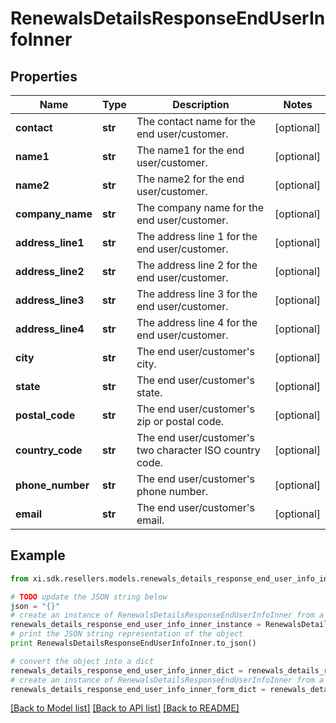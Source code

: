 # RenewalsDetailsResponseEndUserInfoInner


## Properties

Name | Type | Description | Notes
------------ | ------------- | ------------- | -------------
**contact** | **str** | The contact name for the end user/customer. | [optional] 
**name1** | **str** | The name1 for the end user/customer. | [optional] 
**name2** | **str** | The name2 for the end user/customer. | [optional] 
**company_name** | **str** | The company name for the end user/customer. | [optional] 
**address_line1** | **str** | The address line 1 for the end user/customer. | [optional] 
**address_line2** | **str** | The address line 2 for the end user/customer. | [optional] 
**address_line3** | **str** | The address line 3 for the end user/customer. | [optional] 
**address_line4** | **str** | The address line 4 for the end user/customer. | [optional] 
**city** | **str** | The end user/customer&#39;s city. | [optional] 
**state** | **str** | The end user/customer&#39;s state. | [optional] 
**postal_code** | **str** | The end user/customer&#39;s zip or postal code. | [optional] 
**country_code** | **str** | The end user/customer&#39;s two character ISO country code. | [optional] 
**phone_number** | **str** | The end user/customer&#39;s phone number. | [optional] 
**email** | **str** | The end user/customer&#39;s email. | [optional] 

## Example

```python
from xi.sdk.resellers.models.renewals_details_response_end_user_info_inner import RenewalsDetailsResponseEndUserInfoInner

# TODO update the JSON string below
json = "{}"
# create an instance of RenewalsDetailsResponseEndUserInfoInner from a JSON string
renewals_details_response_end_user_info_inner_instance = RenewalsDetailsResponseEndUserInfoInner.from_json(json)
# print the JSON string representation of the object
print RenewalsDetailsResponseEndUserInfoInner.to_json()

# convert the object into a dict
renewals_details_response_end_user_info_inner_dict = renewals_details_response_end_user_info_inner_instance.to_dict()
# create an instance of RenewalsDetailsResponseEndUserInfoInner from a dict
renewals_details_response_end_user_info_inner_form_dict = renewals_details_response_end_user_info_inner.from_dict(renewals_details_response_end_user_info_inner_dict)
```
[[Back to Model list]](../README.md#documentation-for-models) [[Back to API list]](../README.md#documentation-for-api-endpoints) [[Back to README]](../README.md)


